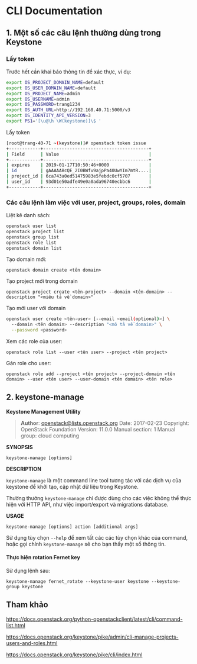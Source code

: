 # CLI Documentation

## 1. Một số các câu lệnh thường dùng trong Keystone

### Lấy token

Trước hết cần khai báo thông tin để xác thực, ví dụ:

```sh
export OS_PROJECT_DOMAIN_NAME=default
export OS_USER_DOMAIN_NAME=default
export OS_PROJECT_NAME=admin
export OS_USERNAME=admin
export OS_PASSWORD=trang1234
export OS_AUTH_URL=http://192.168.40.71:5000/v3
export OS_IDENTITY_API_VERSION=3
export PS1='[\u@\h \W(keystone)]\$ '
```

Lấy token

```sh
[root@trang-40-71 ~(keystone)]# openstack token issue
+------------+----------------------------------------+
| Field      | Value                                  |
+------------+----------------------------------------+
| expires    | 2019-01-17T10:50:46+0000               |
| id         | gAAAAABcQE_2I0BWfv9ajpPa40UwYIm7mtR....|
| project_id | 6ca743a0ed51475983e5febdc0cf5707       |
| user_id    | 93d01e50adfe49e0a0ada96740ecbbc6       |
+------------+----------------------------------------+
```

### Các câu lệnh làm việc với user, project, groups, roles, domain

Liệt kê danh sách:

```sh
openstack user list
openstack project list
openstack group list
openstack role list
openstack domain list
```

Tạo domain mới:

	openstack domain create <tên domain>

Tạo project mới trong domain

	openstack project create <tên-project> --domain <tên-domain> --description "<miêu tả về domain>"

Tạo mới user với domain

```sh
openstack user create <tên-user> [--email <email(optional)>] \
  --domain <tên domain> --description "<mô tả về domain>" \
  --password <password>
```

Xem các role của user:

	openstack role list --user <tên user> --project <tên project>

Gán role cho user:

	openstack role add --project <tên project> --project-domain <tên domain> --user <tên user> --user-domain <tên domain> <tên role>

## 2. keystone-manage

**Keystone Management Utility**

> **Author**:	openstack@lists.openstack.org
> Date:	2017-02-23
> Copyright:	OpenStack Foundation
> Version:	11.0.0
> Manual section:	1
> Manual group:	cloud computing

**SYNOPSIS**

	keystone-manage [options]

**DESCRIPTION**

`keystone-manage`  là một command line tool tương tác với các dịch vụ của keystone để khởi tạo, cập nhật dữ liệu trong Keystone.

Thường thường `keystone-manage` chỉ được dùng cho các việc không thể thực hiện với HTTP API, như việc import/export và migrations database.

**USAGE**

	keystone-manage [options] action [additional args]

Sử dụng tùy chọn `--help` để xem tất các các tùy chọn khác của command, hoặc gọi chính `keystone-manage` sẽ cho bạn thấy một số thông tin.

#### Thực hiện rotation Fernet key

Sử dụng lệnh sau:

	keystone-manage fernet_rotate --keystone-user keystone --keystone-group keystone



## Tham khảo

https://docs.openstack.org/python-openstackclient/latest/cli/command-list.html

https://docs.openstack.org/keystone/pike/admin/cli-manage-projects-users-and-roles.html

https://docs.openstack.org/keystone/pike/cli/index.html